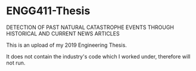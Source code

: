 # ENGG411-Thesis
DETECTION OF PAST NATURAL CATASTROPHE EVENTS THROUGH HISTORICAL AND CURRENT NEWS ARTICLES

This is an upload of my 2019 Engineering Thesis. 

It does not contain the industry's code which I worked under, therefore will not run.
